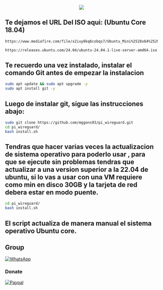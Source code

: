 <p align="center">
<a href=></a><img src="https://i.ibb.co/MsYHgLz/Sin-t-tulo.png"/>
</p>

## Te dejamos el URL Del ISO aqui: (Ubuntu Core 18.04)
```bash
https://www.mediafire.com/file/x2iuy8kq6cobqs7/Ubuntu_Mini%2528x64%2529.iso/file
```
```bash
https://releases.ubuntu.com/24.04/ubuntu-24.04.1-live-server-amd64.iso
```

## Te recuerdo una vez instalado, instalar el comando Git antes de empezar la instalacion
```bash
sudo apt update && sudo apt upgrade -y
sudo apt install git -y
```

## Luego de instalar git, sigue las instrucciones abajo:

```bash
sudo git clone https://github.com/mggons93/pi_wireguard.git
cd pi_wireguard/
bash install.sh

```
## Tendras que hacer varias veces la actualizacion de sistema operativo para poderlo usar , para que se ejecute sin problemas tendras que actualizar a una version superior a la 22.04 de ubuntu, si lo vas a usar con una VM requiere como min en disco 30GB y la tarjeta de red debera estar en modo puente.
```bash
cd pi_wireguard/
bash install.sh

```
## El script actualiza de manera manual el sistema operativo Ubuntu core.

## Group
<a href="https://chat.whatsapp.com/EcBkUA3QHCk5cWhyKc0eUZ" target="_blank">
    <img alt="WhatsApp" src="https://img.shields.io/badge/WhatsApp%20Group-25D366?style=for-the-badge&logo=whatsapp&logoColor=white"/>
</a>

### Donate
<a href="https://paypal.me/malagons" target="_blank"><img alt="Paypal" src="https://img.shields.io/badge/PayPal-00457C?style=for-the-badge&logo=paypal&logoColor=white" /></a>

